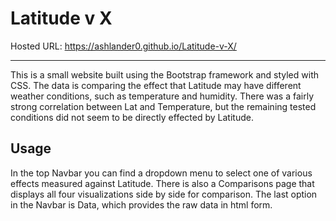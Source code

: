 # Latitude v X

Hosted URL: https://ashlander0.github.io/Latitude-v-X/

---

This is a small website built using the Bootstrap framework and styled with CSS. The data is comparing the effect that Latitude may have different weather conditions, such as temperature and humidity. There was a fairly strong correlation between Lat and Temperature, but the remaining tested conditions did not seem to be directly effected by Latitude.

## Usage
In the top Navbar you can find a dropdown menu to select one of various effects measured against Latitude. There is also a Comparisons page that displays all four visualizations side by side for comparison. The last option in the Navbar is Data, which provides the raw data in html form.